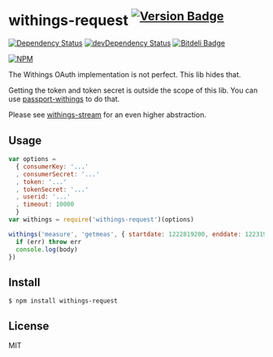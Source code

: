 # withings-request <sup>[![Version Badge](http://vb.teelaun.ch/tellnes/withings-request.svg)](https://npmjs.org/package/withings-request)</sup>

[![Dependency Status](https://david-dm.org/tellnes/withings-request.png)](https://david-dm.org/tellnes/withings-request)
[![devDependency Status](https://david-dm.org/tellnes/withings-request/dev-status.png)](https://david-dm.org/tellnes/withings-request#info=devDependencies)
[![Bitdeli Badge](https://d2weczhvl823v0.cloudfront.net/tellnes/withings-request/trend.png)](https://bitdeli.com/free "Bitdeli Badge")

[![NPM](https://nodei.co/npm/withings-request.png)](https://nodei.co/npm/withings-request/)


The Withings OAuth implementation is not perfect. This lib hides that.

Getting the token and token secret is outside the scope of this lib. You can use
[passport-withings](https://github.com/mowens/passport-withings)
to do that.

Please see [withings-stream](https://github.com/tellnes/withings-stream)
for an even higher abstraction.

## Usage

```js
var options =
  { consumerKey: '...'
  , consumerSecret: '...'
  , token: '...'
  , tokenSecret: '...'
  , userid: '...'
  , timeout: 10000
  }
var withings = require('withings-request')(options)

withings('measure', 'getmeas', { startdate: 1222819200, enddate: 1223190167 }, function (err, body) {
  if (err) throw err
  console.log(body)
})
```

## Install

    $ npm install withings-request

## License

MIT
